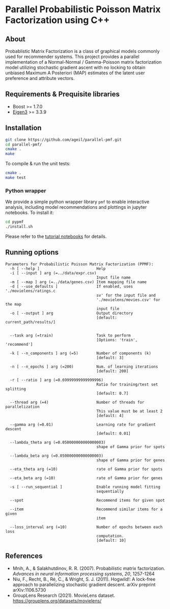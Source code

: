 # Parallel Probabilistic Poisson Matrix Factorization using C++

## About
Probablistic Matrix Factorization is a class of graphical models commonly used for recommender systems. This project provides a parallel implementation of a Normal-Normal / Gamma-Poisson matrix factorization model utilizing stochastic gradient ascent with no locking to obtain unbiased Maximum A Posteriori (MAP) estimates of the latent user preference and attribute vectors.

## Requirements & Prequisite libraries
* Boost >= 1.7.0
* [Eigen3](https://eigen.tuxfamily.org/index.php?title=Main_Page) >=  3.3.9

## Installation
```bash
git clone https://github.com/ageil/parallel-pmf.git
cd parallel-pmf/
cmake .
make
```
To compile & run the unit tests:<br>
```bash
cmake .
make test
```

### Python wrapper
We provide a simple python wrapper library `pmf` to enable interactive analysis, including model recommendations and plottings in jupyter notebooks. To install it:
```bash
cd pypmf
./install.sh
```
Please refer to the [tutorial notebooks](example/pmf_tutorial.md) for details. 

## Running options
```
Parameters for Probabilistic Poisson Matrix Factorization (PPMF):
  -h [ --help ]                         Help
  -i [ --input ] arg (=../data/expr.csv)
                                        Input file name
  -m [ --map ] arg (=../data/genes.csv) Item mapping file name
  -d [ --use_defaults ]                 If enabled, uses './movielens/ratings.c
                                        sv' for the input file and 
                                        './movielens/movies.csv' for the map 
                                        input file
  -o [ --output ] arg                   Output directory
                                        [default: current_path/results/]
                                        
                                        
  --task arg (=train)                   Task to perform
                                        [Options: 'train', 'recommend']
                                        
  -k [ --n_components ] arg (=5)        Number of components (k)
                                        [default: 3]
                                        
  -n [ --n_epochs ] arg (=200)          Num. of learning iterations
                                        [default: 200]
                                        
  -r [ --ratio ] arg (=0.69999999999999996)
                                        Ratio for training/test set splitting
                                        [default: 0.7]
                                        
  --thread arg (=4)                     Number of threads for parallelization
                                        This value must be at least 2
                                        [default: 4]
                                        
  --gamma arg (=0.01)                   Learning rate for gradient descent
                                        [default: 0.01]
                                        
  --lambda_theta arg (=0.050000000000000003)
                                        shape of Gamma prior for spots
                                        
  --lambda_beta arg (=0.050000000000000003)
                                        shape of Gamma prior for genes
                                        
  --eta_theta arg (=10)                 rate of Gamma prior for spots
                                        
  --eta_beta arg (=10)                  rate of Gamma prior for genes
                                        
  -s [ --run_sequential ]               Enable running model fitting 
                                        sequentially
                                        
  --spot                                Recommend items for given spot
                                        
  --item                                Recommend similar items for a given 
                                        item
                                        
  --loss_interval arg (=10)             Number of epochs between each loss 
                                        computation.
                                        [default: 10]

```

## References
- Mnih, A., & Salakhutdinov, R. R. (2007). Probabilistic matrix factorization. *Advances in neural information processing systems*, *20*, 1257-1264
- Niu, F., Recht, B., Ré, C., & Wright, S. J. (2011). Hogwild!: A lock-free approach to parallelizing stochastic gradient descent. arXiv preprint arXiv:1106.5730
- GroupLens Research (2021). MovieLens dataset. https://grouplens.org/datasets/movielens/
